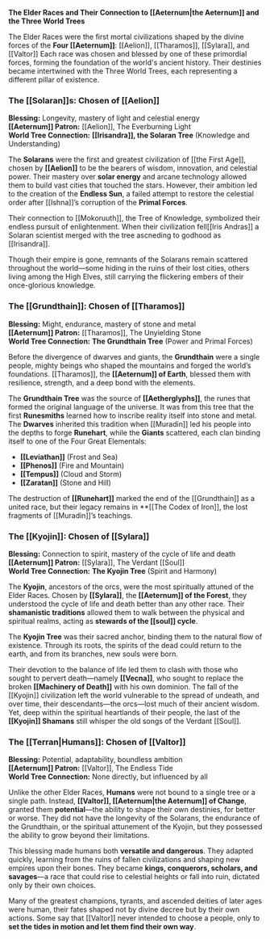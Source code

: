 **The Elder Races and Their Connection to [[Aeternum|the Aeternum]] and the Three World Trees**

The Elder Races were the first mortal civilizations shaped by the divine forces of the **Four [[Aeternum]]**: [[Aelion]], [[Tharamos]], [[Sylara]], and [[Valtor]] Each race was chosen and blessed by one of these primordial forces, forming the foundation of the world's ancient history. Their destinies became intertwined with the Three World Trees, each representing a different pillar of existence.


### **The [[Solaran]]s: Chosen of [[Aelion]]**

**Blessing:** Longevity, mastery of light and celestial energy  
**[[Aeternum]] Patron:** [[Aelion]], The Everburning Light  
**World Tree Connection:** **[[Irisandra]], the Solaran Tree** (Knowledge and Understanding)

The **Solarans** were the first and greatest civilization of [[the First Age]], chosen by **[[Aelion]]** to be the bearers of wisdom, innovation, and celestial power. Their mastery over **solar energy** and arcane technology allowed them to build vast cities that touched the stars. However, their ambition led to the creation of the **Endless Sun**, a failed attempt to restore the celestial order after [[Ishna]]’s corruption of the **Primal Forces**.

Their connection to [[Mokoruuth]], the Tree of Knowledge, symbolized their endless pursuit of enlightenment. When their civilization fell[[Iris Andras]] a Solaran scientist merged with the tree ascneding to godhood as [[Irisandra]].

Though their empire is gone, remnants of the Solarans remain scattered throughout the world—some hiding in the ruins of their lost cities, others living among the High Elves, still carrying the flickering embers of their once-glorious knowledge.


### **The [[Grundthain]]: Chosen of [[Tharamos]]**

**Blessing:** Might, endurance, mastery of stone and metal  
**[[Aeternum]] Patron:** [[Tharamos]], The Unyielding Stone  
**World Tree Connection:** **The Grundthain Tree** (Power and Primal Forces)

Before the divergence of dwarves and giants, the **Grundthain** were a single people, mighty beings who shaped the mountains and forged the world’s foundations. [[Tharamos]], the **[[Aeternum]] of Earth**, blessed them with resilience, strength, and a deep bond with the elements.

The **Grundthain Tree** was the source of **[[Aetherglyphs]]**, the runes that formed the original language of the universe. It was from this tree that the first **Runesmiths** learned how to inscribe reality itself into stone and metal. The **Dwarves** inherited this tradition when [[Muradin]] led his people into the depths to forge **Runehart**, while the **Giants** scattered, each clan binding itself to one of the Four Great Elementals:

- **[[Leviathan]]** (Frost and Sea)
- **[[Phenos]]** (Fire and Mountain)
- **[[Tempus]]** (Cloud and Storm)
- **[[Zaratan]]** (Stone and Hill)

The destruction of **[[Runehart]]** marked the end of the [[Grundthain]] as a united race, but their legacy remains in **[[The Codex of Iron]], the lost fragments of [[Muradin]]’s teachings.


### **The [[Kyojin]]: Chosen of [[Sylara]]**

**Blessing:** Connection to spirit, mastery of the cycle of life and death  
**[[Aeternum]] Patron:** [[Sylara]], The Verdant [[Soul]]  
**World Tree Connection:** **The Kyojin Tree** (Spirit and Harmony)

The **Kyojin**, ancestors of the orcs, were the most spiritually attuned of the Elder Races. Chosen by **[[Sylara]]**, the **[[Aeternum]] of the Forest**, they understood the cycle of life and death better than any other race. Their **shamanistic traditions** allowed them to walk between the physical and spiritual realms, acting as **stewards of the [[soul]] cycle**.

The **Kyojin Tree** was their sacred anchor, binding them to the natural flow of existence. Through its roots, the spirits of the dead could return to the earth, and from its branches, new souls were born.

Their devotion to the balance of life led them to clash with those who sought to pervert death—namely **[[Vecna]]**, who sought to replace the broken **[[Machinery of Death]]** with his own dominion. The fall of the [[Kyojin]] civilization left the world vulnerable to the spread of undeath, and over time, their descendants—the orcs—lost much of their ancient wisdom. Yet, deep within the spiritual heartlands of their people, the last of the **[[Kyojin]] Shamans** still whisper the old songs of the Verdant [[Soul]].


### **The [[Terran|Humans]]: Chosen of [[Valtor]]**

**Blessing:** Potential, adaptability, boundless ambition  
**[[Aeternum]] Patron:** [[Valtor]], The Endless Tide  
**World Tree Connection:** None directly, but influenced by all

Unlike the other Elder Races, **Humans** were not bound to a single tree or a single path. Instead, **[[Valtor]], [[Aeternum|the Aeternum]] of Change**, granted them **potential**—the ability to shape their own destinies, for better or worse. They did not have the longevity of the Solarans, the endurance of the Grundthain, or the spiritual attunement of the Kyojin, but they possessed the ability to grow beyond their limitations.

This blessing made humans both **versatile and dangerous**. They adapted quickly, learning from the ruins of fallen civilizations and shaping new empires upon their bones. They became **kings, conquerors, scholars, and savages**—a race that could rise to celestial heights or fall into ruin, dictated only by their own choices.

Many of the greatest champions, tyrants, and ascended deities of later ages were human, their fates shaped not by divine decree but by their own actions. Some say that [[Valtor]] never intended to choose a people, only to **set the tides in motion and let them find their own way**.